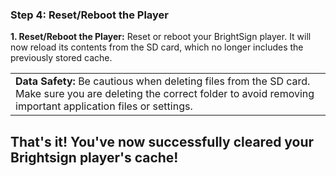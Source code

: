 ### **Step 4: Reset/Reboot the Player**

**1. Reset/Reboot the Player:** Reset or reboot your BrightSign player. It will now reload its contents from the SD card, which no longer includes the previously stored cache.

|  |
| --- |
| **Data Safety:** Be cautious when deleting files from the SD card. Make sure you are deleting the correct folder to avoid removing important application files or settings. |

That's it! You've now successfully cleared your Brightsign player's cache!
--------------------------------------------------------------------------